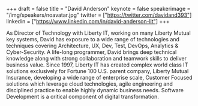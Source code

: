 +++
draft = false
title = "David Anderson"
keynote = false
speakerimage = "/img/speakers/noavatar.jpg"
twitter = ["https://twitter.com/davidand393"]
linkedin = ["https://www.linkedin.com/in/david-anderson-lit"]
+++

As Director of Technology with Liberty IT, working on many Liberty Mutual key systems, David has exposure to a wide range of technologies and techniques covering Architecture, UX, Dev, Test, DevOps, Analytics & Cyber-Security. A life-long programmer, David brings deep technical knowledge along with strong collaboration and teamwork skills to deliver business value. Since 1997, Liberty IT has created complex world class IT solutions exclusively for Fortune 100 U.S. parent company, Liberty Mutual Insurance, developing a wide range of enterprise scale, Customer Focused solutions which leverage cloud technologies, agile engineering and disciplined practice to enable highly dynamic business needs. Software Development is a critical component of digital transformation.